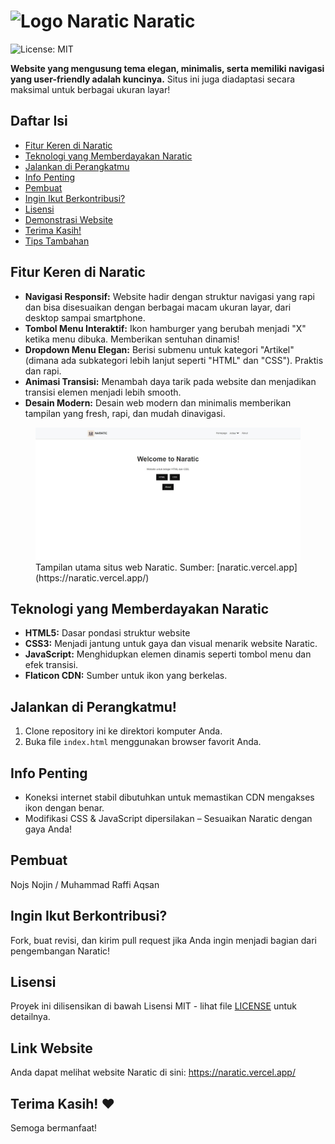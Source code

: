 <h1><img src="assets/favicon/favicon.ico" alt="Logo Naratic"> Naratic</h1> <!-- contoh logo, Anda dapat menggantinya dengan logo Anda sendiri -->

![License: MIT](https://img.shields.io/badge/License-MIT-yellow.svg)

<p><strong>Website yang mengusung tema elegan, minimalis, serta memiliki navigasi yang user-friendly adalah kuncinya.</strong>  Situs ini juga diadaptasi secara maksimal untuk berbagai ukuran layar!</p>

<h2>Daftar Isi</h2>

<ul>
<li><a href="#fitur-keren-di-naratic">Fitur Keren di Naratic</a></li>
<li><a href="#teknologi-yang-memberdayakan-naratic">Teknologi yang Memberdayakan Naratic</a></li>
<li><a href="#jalankan-di-perangkatmu">Jalankan di Perangkatmu</a></li>
<li><a href="#info-penting">Info Penting</a></li>
<li><a href="#pembuat">Pembuat</a></li>
<li><a href="#ingin-ikut-berkontribusi">Ingin Ikut Berkontribusi?</a></li>
<li><a href="#lisensi">Lisensi</a></li>
<li><a href="#demonstrasi-website">Demonstrasi Website</a></li>
<li><a href="#terima-kasih">Terima Kasih!</a></li>
<li><a href="#tips-tambahan">Tips Tambahan</a></li>
</ul>

<h2>Fitur Keren di Naratic</h2>

<ul>
<li><strong>Navigasi Responsif:</strong> Website hadir dengan struktur navigasi yang rapi dan bisa disesuaikan dengan berbagai macam ukuran layar, dari desktop sampai smartphone.</li>
<li><strong>Tombol Menu Interaktif:</strong> Ikon hamburger yang berubah  menjadi "X" ketika menu dibuka. Memberikan sentuhan dinamis!</li>
<li><strong>Dropdown Menu Elegan:</strong> Berisi submenu untuk kategori "Artikel" (dimana ada subkategori lebih lanjut seperti "HTML" dan "CSS"). Praktis dan rapi.</li>
<li><strong>Animasi Transisi:</strong> Menambah daya tarik pada website dan menjadikan transisi elemen menjadi lebih smooth.</li>
<li><strong>Desain Modern:</strong> Desain web modern dan minimalis memberikan tampilan  yang fresh, rapi, dan mudah dinavigasi.</li>
</ul>

<figure><img src="naratic-ss.jpeg" alt="Tampilan utama situs web Naratic" href="https://naratic.vercel.app/"><figcaption>Tampilan utama situs web Naratic. Sumber: [naratic.vercel.app](https://naratic.vercel.app/)</figcaption></figure> <!-- contoh caption gambar -->

<h2>Teknologi yang Memberdayakan Naratic</h2>

<ul>
<li><strong>HTML5:</strong> Dasar pondasi struktur website</li>
<li><strong>CSS3:</strong> Menjadi jantung untuk gaya dan visual menarik website Naratic.</li>
<li><strong>JavaScript:</strong> Menghidupkan elemen dinamis seperti tombol menu dan efek transisi.</li>
<li><strong>Flaticon CDN:</strong> Sumber untuk ikon yang berkelas.</li>
</ul>

<h2>Jalankan di Perangkatmu!</h2>

<ol>
<li>Clone repository ini ke direktori komputer Anda.</li>
<li>Buka file <code>index.html</code> menggunakan browser favorit Anda.</li>
</ol>

<h2>Info Penting</h2>

<ul>
<li>Koneksi internet stabil dibutuhkan untuk memastikan CDN mengakses ikon dengan benar.</li>
<li>Modifikasi CSS & JavaScript dipersilakan – Sesuaikan Naratic dengan gaya Anda!</li>
</ul>

<h2>Pembuat</h2>

<p>Nojs Nojin / Muhammad Raffi Aqsan</p>

<h2>Ingin Ikut Berkontribusi?</h2>

<p>Fork, buat revisi, dan kirim pull request jika Anda ingin menjadi bagian dari pengembangan Naratic!</p>

<h2>Lisensi</h2>

<p>Proyek ini dilisensikan di bawah Lisensi MIT - lihat file <a href="LICENSE">LICENSE</a> untuk detailnya.</p>

<h2>Link Website</h2>

<p>Anda dapat melihat website Naratic di sini: <a href="https://naratic.vercel.app/">https://naratic.vercel.app/</a></p>

<h2>Terima Kasih! ❤️</h2>

<p>Semoga bermanfaat!</p>
